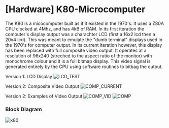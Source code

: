 # [Hardware] K80-Microcomputer
The K80 is a micocomputer built as if it existed in the 1970's. It uses a Z80A CPU clocked at 4Mhz, and has 4kB of RAM. In its first iteration the computer's display output was a charachter LCD (first a 16x2 lcd then a 20x4 lcd). This was meant to emulate the "dumb terminal" displays used in the 1970's for computer output. In its current iteration however, this display has been replaced with full composite video output. It operates at a resolution of 96x240 (streched to the aspect ratio of the monitor) with monochrome colour and it is a full bitmap display. This video signal is generated entirely by the CPU using software routines to bitbag the output.

Version 1: LCD Display
![LCD_TEST](https://user-images.githubusercontent.com/17792367/191576277-92f977a0-6866-47a4-9535-6a88f935298b.jpg)

Version 2: Composite Video Output
![COMP_CURRENT](https://user-images.githubusercontent.com/17792367/191576499-ed1e3967-9f0a-4957-93bd-0ffd5e7d0269.jpg)

Version 2: Examples of Video Output
![COMP_VID](https://user-images.githubusercontent.com/17792367/191576576-2ec874b1-c352-44a2-8cea-87b4376c11f1.jpg)
![COMP](https://user-images.githubusercontent.com/17792367/191576592-5205238a-f7ed-4a2c-bd4b-ba26d3470998.jpg)

### Block Diagram
![k80](https://user-images.githubusercontent.com/17792367/185026366-2913677f-825f-465a-ad1e-28dea7704c86.PNG)
